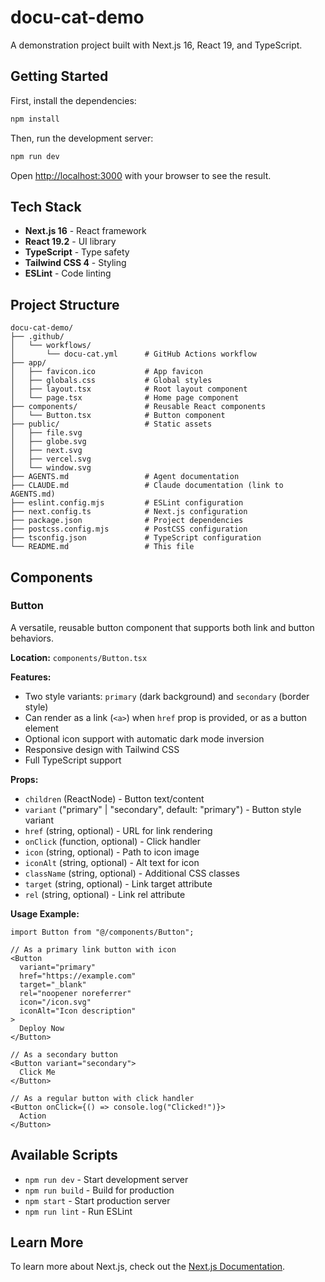 # docu-cat-demo

A demonstration project built with Next.js 16, React 19, and TypeScript.

## Getting Started

First, install the dependencies:

```bash
npm install
```

Then, run the development server:

```bash
npm run dev
```

Open [http://localhost:3000](http://localhost:3000) with your browser to see the result.

## Tech Stack

- **Next.js 16** - React framework
- **React 19.2** - UI library
- **TypeScript** - Type safety
- **Tailwind CSS 4** - Styling
- **ESLint** - Code linting

## Project Structure

```
docu-cat-demo/
├── .github/
│   └── workflows/
│       └── docu-cat.yml      # GitHub Actions workflow
├── app/
│   ├── favicon.ico           # App favicon
│   ├── globals.css           # Global styles
│   ├── layout.tsx            # Root layout component
│   └── page.tsx              # Home page component
├── components/               # Reusable React components
│   └── Button.tsx            # Button component
├── public/                   # Static assets
│   ├── file.svg
│   ├── globe.svg
│   ├── next.svg
│   ├── vercel.svg
│   └── window.svg
├── AGENTS.md                 # Agent documentation
├── CLAUDE.md                 # Claude documentation (link to AGENTS.md)
├── eslint.config.mjs         # ESLint configuration
├── next.config.ts            # Next.js configuration
├── package.json              # Project dependencies
├── postcss.config.mjs        # PostCSS configuration
├── tsconfig.json             # TypeScript configuration
└── README.md                 # This file
```

## Components

### Button

A versatile, reusable button component that supports both link and button behaviors.

**Location:** `components/Button.tsx`

**Features:**
- Two style variants: `primary` (dark background) and `secondary` (border style)
- Can render as a link (`<a>`) when `href` prop is provided, or as a button element
- Optional icon support with automatic dark mode inversion
- Responsive design with Tailwind CSS
- Full TypeScript support

**Props:**
- `children` (ReactNode) - Button text/content
- `variant` ("primary" | "secondary", default: "primary") - Button style variant
- `href` (string, optional) - URL for link rendering
- `onClick` (function, optional) - Click handler
- `icon` (string, optional) - Path to icon image
- `iconAlt` (string, optional) - Alt text for icon
- `className` (string, optional) - Additional CSS classes
- `target` (string, optional) - Link target attribute
- `rel` (string, optional) - Link rel attribute

**Usage Example:**
```tsx
import Button from "@/components/Button";

// As a primary link button with icon
<Button
  variant="primary"
  href="https://example.com"
  target="_blank"
  rel="noopener noreferrer"
  icon="/icon.svg"
  iconAlt="Icon description"
>
  Deploy Now
</Button>

// As a secondary button
<Button variant="secondary">
  Click Me
</Button>

// As a regular button with click handler
<Button onClick={() => console.log("Clicked!")}>
  Action
</Button>
```

## Available Scripts

- `npm run dev` - Start development server
- `npm run build` - Build for production
- `npm start` - Start production server
- `npm run lint` - Run ESLint

## Learn More

To learn more about Next.js, check out the [Next.js Documentation](https://nextjs.org/docs).
